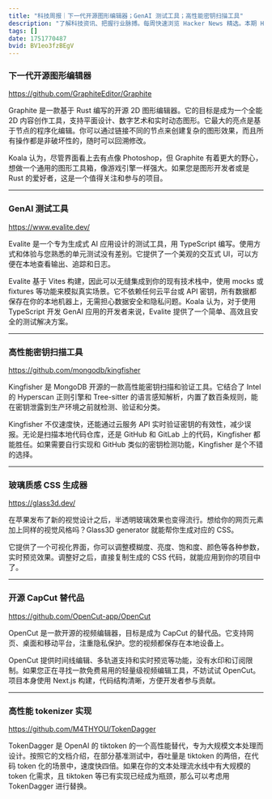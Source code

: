 ```yaml
---
title: "科技周报｜下一代开源图形编辑器；GenAI 测试工具；高性能密钥扫描工具"
description: "了解科技资讯、把握行业脉搏。每周快速浏览 Hacker News 精选。本期 Hacker Newsletter 地址：https://www.daemonology.net/hn-daily/"
tags: []
date: 1751770487
bvid: BV1eo3fzBEgV
---
```

### 下一代开源图形编辑器
https://github.com/GraphiteEditor/Graphite

Graphite 是一款基于 Rust 编写的开源 2D 图形编辑器。它的目标是成为一个全能 2D 内容创作工具，支持平面设计、数字艺术和实时动态图形。它最大的亮点是基于节点的程序化编辑。你可以通过链接不同的节点来创建复杂的图形效果，而且所有操作都是非破坏性的，随时可以回溯修改。

Koala 认为，尽管界面看上去有点像 Photoshop，但 Graphite 有着更大的野心，想做一个通用的图形工具箱，像游戏引擎一样强大。如果您是图形开发者或是 Rust 的爱好者，这是一个值得关注和参与的项目。

---

### GenAI 测试工具
https://www.evalite.dev/

Evalite 是一个专为生成式 AI 应用设计的测试工具，用 TypeScript 编写。使用方式和体验与您熟悉的单元测试没有差别。它提供了一个美观的交互式 UI，可以方便在本地查看输出、追踪和日志。

Evalite 基于 Vites 构建，因此可以无缝集成到你的现有技术栈中，使用 mocks 或 fixtures 等功能来模拟真实场景。它不依赖任何云平台或 API 密钥，所有数据都保存在你的本地机器上，无需担心数据安全和隐私问题。Koala 认为，对于使用 TypeScript 开发 GenAI 应用的开发者来说，Evalite 提供了一个简单、高效且安全的测试解决方案。

---

### 高性能密钥扫描工具
https://github.com/mongodb/kingfisher

Kingfisher 是 MongoDB 开源的一款高性能密钥扫描和验证工具。它结合了 Intel 的 Hyperscan 正则引擎和 Tree-sitter 的语言感知解析，内置了数百条规则，能在密钥泄露到生产环境之前就检测、验证和分类。

Kingfisher 不仅速度快，还能通过云服务 API 实时验证密钥的有效性，减少误报。无论是扫描本地代码仓库，还是 GitHub 和 GitLab 上的代码，Kingfisher 都能胜任。如果需要自行实现和 GitHub 类似的密钥检测功能，Kingfisher 是个不错的选择。

---

### 玻璃质感 CSS 生成器
https://glass3d.dev/

在苹果发布了新的视觉设计之后，半透明玻璃效果也变得流行。想给你的网页元素加上同样的视觉风格吗？Glass3D generator 就能帮你生成对应的 CSS。

它提供了一个可视化界面，你可以调整模糊度、亮度、饱和度、颜色等各种参数，实时预览效果。调整好之后，直接复制生成的 CSS 代码，就能应用到你的项目中了。

---

### 开源 CapCut 替代品
https://github.com/OpenCut-app/OpenCut

OpenCut 是一款开源的视频编辑器，目标是成为 CapCut 的替代品。它支持网页、桌面和移动平台，注重隐私保护。您的视频都保存在本地设备上。

OpenCut 提供时间线编辑、多轨道支持和实时预览等功能，没有水印和订阅限制。如果您正在寻找一款免费易用的轻量级视频编辑工具，不妨试试 OpenCut。项目本身使用 Next.js 构建，代码结构清晰，方便开发者参与贡献。

---

### 高性能 tokenizer 实现
https://github.com/M4THYOU/TokenDagger

TokenDagger 是 OpenAI 的 tiktoken 的一个高性能替代，专为大规模文本处理而设计。按照它的文档介绍，在部分基准测试中，吞吐量是 tiktoken 的两倍，在代码 token 化的场景中，速度快四倍。如果在你的文本处理流水线中有大规模的 token 化需求，且 tiktoken 等已有实现已经成为瓶颈，那么可以考虑用 TokenDagger 进行替换。

